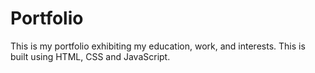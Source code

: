 # Portfolio
This is my portfolio exhibiting my education, work, and interests. This is built using HTML, CSS and JavaScript.
